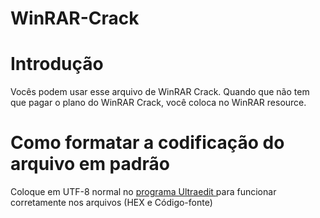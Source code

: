# WinRAR-Crack
<h1>Introdução</h1>
Vocês podem usar esse arquivo de WinRAR Crack. Quando que não tem que pagar o plano do WinRAR Crack, você coloca no WinRAR resource.
<h1>Como formatar a codificação do arquivo em padrão</h1>
Coloque em UTF-8 normal no <a id="button" href="https://ultraedit.com" 
    data-primary-target="que edita qualquer arquivo pelo código">
    programa Ultraedit
</a> para funcionar corretamente nos arquivos (HEX e Código-fonte)

